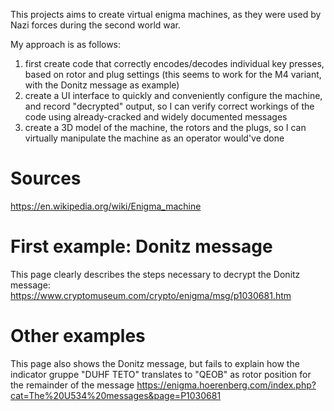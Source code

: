 This projects aims to create virtual enigma machines, as they were used by Nazi forces during the second world war.

My approach is as follows:
1. first create code that correctly encodes/decodes individual key presses, based on rotor and plug settings (this seems to work for the M4 variant, with the Donitz message as example)
2. create a UI interface to quickly and conveniently configure the machine, and record "decrypted" output, so I can verify correct workings of the code using already-cracked and widely documented messages
3. create a 3D model of the machine, the rotors and the plugs, so I can virtually manipulate the machine as an operator would've done

# Sources
https://en.wikipedia.org/wiki/Enigma_machine

# First example: Donitz message

This page clearly describes the steps necessary to decrypt the Donitz message:
https://www.cryptomuseum.com/crypto/enigma/msg/p1030681.htm

# Other examples

This page also shows the Donitz message, but fails to explain how the indicator gruppe "DUHF TETO" translates to "QEOB" as rotor position for the remainder of the message
https://enigma.hoerenberg.com/index.php?cat=The%20U534%20messages&page=P1030681
